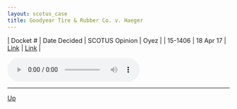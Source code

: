 ```yaml
---
layout: scotus_case
title: Goodyear Tire & Rubber Co. v. Haeger
---
```


| Docket # | Date Decided | SCOTUS Opinion | Oyez |
| 15-1406 | 18 Apr 17 | [Link](https://www.supremecourt.gov/opinions/boundvolumes/581BV.pdf#page=165) | [Link](https://www.oyez.org/cases/2016/15-1406) |

<audio controls>
   <source src='./resources/15-1406.mp3' type='audio/mpeg'>
</audio>

<object data='./resources/15-1406.pdf' type='application/pdf'></object>

---

[Up](./README.md)